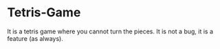 # Tetris-Game

It is a tetris game where you cannot turn the pieces.
It is not a bug, it is a feature (as always).
